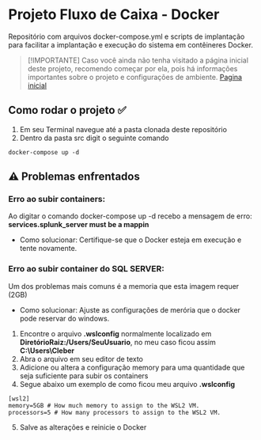 # Projeto Fluxo de Caixa - Docker
Repositório com arquivos docker-compose.yml e scripts de implantação para facilitar a implantação e execução do sistema em contêineres Docker.

>[!IMPORTANTE]
>Caso você ainda não tenha visitado a página inicial deste projeto, recomendo começar por ela, pois há informações importantes sobre o projeto e configurações de ambiente.
>[Pagina inicial](https://github.com/cteotonio-fluxo-caixa)

## Como rodar o projeto ✅
1) Em seu Terminal navegue até a pasta clonada deste repositório
2) Dentro da pasta src digit o seguinte comando

```
docker-compose up -d
```

## ⚠️ Problemas enfrentados

### Erro ao subir containers:
Ao digitar o comando docker-compose up -d recebo a mensagem de erro: **services.splunk_server must be a mappin**
* Como solucionar: Certifique-se que o Docker esteja em execução e tente novamente.

### Erro ao subir container do SQL SERVER:
Um dos problemas mais comuns é a memoria que esta imagem requer (2GB)
* Como solucionar: Ajuste as configurações de merória que o docker pode reservar do windows.
1) Encontre o arquivo **.wslconfig** normalmente localizado em **DiretórioRaiz:/Users/SeuUsuario**, no meu caso ficou assim **C:\Users\Cleber**
2) Abra o arquivo em seu editor de texto
3) Adicione ou altera a configuração memory para uma quantidade que seja suficiente para subir os containers
4) Segue abaixo um exemplo de como ficou meu arquivo **.wslconfig**

```
[wsl2]
memory=5GB # How much memory to assign to the WSL2 VM.
processors=5 # How many processors to assign to the WSL2 VM.
```

5) Salve as alterações e reinicie o Docker

